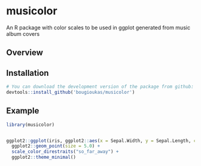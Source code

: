 # musicolor
An R package with color scales to be used in ggplot generated from music album covers


## Overview



## Installation

``` r
# You can download the development version of the package from github:
devtools::install_github('bougioukas/musicolor')
```



## Example

``` r
library(musicolor)


ggplot2::ggplot(iris, ggplot2::aes(x = Sepal.Width, y = Sepal.Length, color = Species)) +
  ggplot2::geom_point(size = 5.0) +
  scale_color_direstraits("so_far_away") +
  ggplot2::theme_minimal()
  
```
